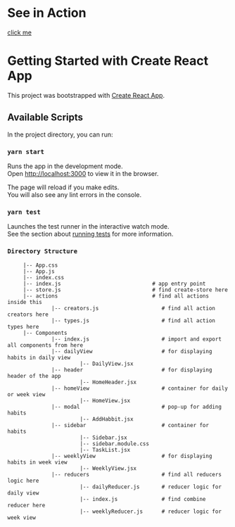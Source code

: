 
# See in Action
[click me](https://habitualli.web.app/)

# Getting Started with Create React App

This project was bootstrapped with [Create React App](https://github.com/facebook/create-react-app).

## Available Scripts

In the project directory, you can run:

### `yarn start`

Runs the app in the development mode.\
Open [http://localhost:3000](http://localhost:3000) to view it in the browser.

The page will reload if you make edits.\
You will also see any lint errors in the console.

### `yarn test`

Launches the test runner in the interactive watch mode.\
See the section about [running tests](https://facebook.github.io/create-react-app/docs/running-tests) for more information.

### `Directory Structure`

 
         |-- App.css   
         |-- App.js
         |-- index.css
         |-- index.js                             # app entry point
         |-- store.js                             # find create-store here
         |-- actions                              # find all actions inside this
                  |-- creators.js                    # find all action creators here
                  |-- types.js                       # find all action types here
         |-- Components
                  |-- index.js                       # import and export all components from here 
                  |-- dailyView                      # for displaying habits in daily view 
                           |-- DailyView.jsx
                  |-- header                         # for displaying header of the app
                           |-- HomeHeader.jsx
                  |-- homeView                       # container for daily or week view
                           |-- HomeView.jsx
                  |-- modal                          # pop-up for adding habits
                           |-- AddHabbit.jsx
                  |-- sidebar                        # container for habits
                           |-- Sidebar.jsx  
                           |-- sidebar.module.css
                           |-- TaskList.jsx
                  |-- weeklyView                     # for displaying habits in week view
                           |-- WeeklyView.jsx
                  |-- reducers                       # find all reducers logic here
                           |-- dailyReducer.js       # reducer logic for daily view
                           |-- index.js              # find combine reducer here  
                           |-- weeklyReducer.js      # reducer logic for week view
